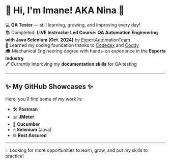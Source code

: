 # 🌸 Hi, I'm Imane! AKA Nina 🌸  

💻 **QA Tester** — still learning, growing, and improving every day!  
📚 Completed: **LIVE Instructor Led Course: QA Automation Engineering with Java Selenium (Oct. 2024)** by [ExpertAutomationTeam](https://expertautomationteam.com/)  
🌱 Learned my coding foundation thanks to [Codedex](https://www.codedex.io/) and [Coddy](https://coddy.tech/)  
🎓 Mechanical Engineering degree with hands-on experience in the **Esports industry**  
🖊 Currently improving my **documentation skills** for QA testing  

---

## ✨ My GitHub Showcases ✨  
Here, you'll find some of my work in:  
- 🛠 **Postman**  
- 📊 **JMeter**  
- 🥒 **Cucumber**  
- 🖱 **Selenium** (Java)  
- 🌐 **Rest Assured**  

---

💡 Looking for more opportunities to learn, grow, and put my skills to practice!
